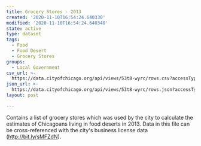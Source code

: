 ```yaml
---
title: Grocery Stores - 2013
created: '2020-11-10T16:54:24.640330'
modified: '2020-11-10T16:54:24.640340'
state: active
type: dataset
tags:
  - Food
  - Food Desert
  - Grocery Stores
groups:
  - Local Government
csv_url: >-
  https://data.cityofchicago.org/api/views/53t8-wyrc/rows.csv?accessType=DOWNLOAD
json_url: >-
  https://data.cityofchicago.org/api/views/53t8-wyrc/rows.json?accessType=DOWNLOAD
layout: post

---
```

Contains a list of grocery stores which was used by the city to calculate the estimates of Chicagoans living in food deserts in 2013. Data in this file can be cross-referenced with the city's business license data (http://bit.ly/sMFZdN).
